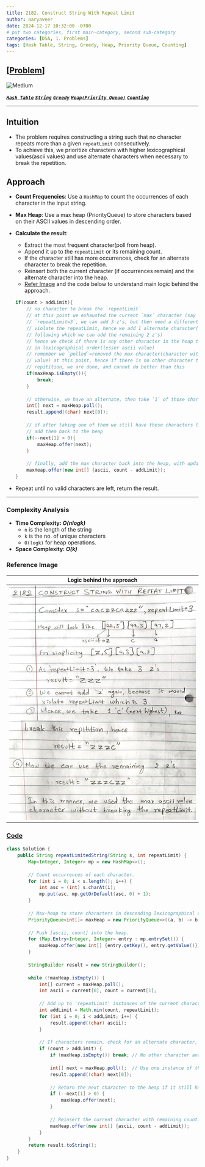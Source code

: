 ```yaml
---
title: 2182. Construct String With Repeat Limit
author: aaryaveer
date: 2024-12-17 10:32:00 -0700
# put two categories, first main-category, second sub-category
categories: [DSA, 1. Problems]
tags: [Hash Table, String, Greedy, Heap, Priority Queue, Counting]
---
```


## [[Problem](https://leetcode.com/problems/construct-string-with-repeat-limit/description/)]

<!-- ![Easy](https://img.shields.io/badge/Easy-green?style=for-the-badge)  -->
![Medium](https://img.shields.io/badge/Medium-yellow?style=for-the-badge)  
<!-- ![Hard](https://img.shields.io/badge/Hard-red?style=for-the-badge) -->

[**_`Hash Table`_**](https://akr2803.github.io/tags/hash-table/) [**_`String`_**](https://akr2803.github.io/tags/string/) [**_`Greedy`_**](https://akr2803.github.io/tags/greedy/) [**_`Heap(Priority Queue)`_**](https://akr2803.github.io/tags/heap/) [**_`Counting`_**](https://akr2803.github.io/tags/counting/)

---

## Intuition
- The problem requires constructing a string such that no character repeats more than a given `repeatLimit` consecutively. 
- To achieve this, we prioritize characters with higher lexicographical values(ascii values) and use alternate characters when necessary to break the repetition.

## Approach
- **Count Frequencies**: Use a `HashMap` to count the occurrences of each character in the input string.
- **Max Heap**: Use a max heap (PriorityQueue) to store characters based on their ASCII values in descending order.
- **Calculate the result**:
   - Extract the most frequent character(poll from heap).
   - Append it up to the `repeatLimit` or its remaining count.
   - If the character still has more occurrences, check for an alternate character to break the repetition.
   - Reinsert both the current character (if occurrences remain) and the alternate character into the heap.
   - [Refer Image](https://akr2803.github.io/posts/construct-string-with-repeat-limit/#reference-image) and the code below to understand main logic behind the approach.

    ```java
    if(count > addLimit){
        // no character to break the `repeatLimit`
        // at this point we exhausted the current `max` character (say we had 5 z's and 
        // `repeatLimit=3`, we can add 3 z's, but then need a different character to not 
        // violate the repeatLimit, hence we add 1 alternate character(next highest in the order) 
        // following which we can add the remaining 2 z's)
        // hence we check if there is any other character in the heap that comes after `z`
        // in lexicographical order(lesser ascii value)
        // remember we `polled`=removed the max character(character with highest ascii 
        // value) at this point, hence if there is no other character to break the 
        // repitition, we are done, and cannot do better than this
        if(maxHeap.isEmpty()){
            break;
        }

        // otherwise, we have an alternate, then take `1` of those characters
        int[] next = maxHeap.poll();
        result.append((char) next[0]);

        // if after taking one of them we still have these characters left, 
        // add them back to the heap
        if(--next[1] > 0){
            maxHeap.offer(next);
        }

        // finally, add the max character back into the heap, with updated count
        maxHeap.offer(new int[] {ascii, count - addLimit});
    }
    ```

- Repeat until no valid characters are left, return the result.

___

### Complexity Analysis
- **Time Complexity: _O(nlogk)_** 
    - `n` is the length of the string
    - `k` is the no. of unique characters
    - `O(logk)` for heap operations.
- **Space Complexity: _O(k)_**

### Reference Image

| Logic behind the approach                                             | 
|--------------------------------------------------------------------------------------| 
| <img src="../assets/img/leetcode/12-17-2024-construct-string-with-repeat-limit-01.jpg" width=500 alt="construct-string-with-repeat-limit"/> |


### [Code](https://github.com/AKR-2803/DSA-Declassified/blob/main/POTD-Leetcode/December/code/ConstructStringWithRepeatLimit.java)

```java
class Solution {
    public String repeatLimitedString(String s, int repeatLimit) {
        Map<Integer, Integer> mp = new HashMap<>();

        // Count occurrences of each character.
        for (int i = 0; i < s.length(); i++) {
            int asc = (int) s.charAt(i);
            mp.put(asc, mp.getOrDefault(asc, 0) + 1);
        }

        // Max-heap to store characters in descending lexicographical order.
        PriorityQueue<int[]> maxHeap = new PriorityQueue<>((a, b) -> b[0] - a[0]);

        // Push [ascii, count] into the heap.
        for (Map.Entry<Integer, Integer> entry : mp.entrySet()) {
            maxHeap.offer(new int[] {entry.getKey(), entry.getValue()});
        }

        StringBuilder result = new StringBuilder();

        while (!maxHeap.isEmpty()) {
            int[] current = maxHeap.poll();
            int ascii = current[0], count = current[1];

            // Add up to 'repeatLimit' instances of the current character.
            int addLimit = Math.min(count, repeatLimit);
            for (int i = 0; i < addLimit; i++) {
                result.append((char) ascii);
            }

            // If characters remain, check for an alternate character, to not violate the `repeatLimit`
            if (count > addLimit) {
                if (maxHeap.isEmpty()) break; // No other character available.

                int[] next = maxHeap.poll();  // Use one instance of the next character.
                result.append((char) next[0]);
                
                // Return the next character to the heap if it still has occurrences.
                if (--next[1] > 0) {
                    maxHeap.offer(next);
                }

                // Reinsert the current character with remaining count.
                maxHeap.offer(new int[] {ascii, count - addLimit});
            }
        }
        return result.toString();
    }
}
```